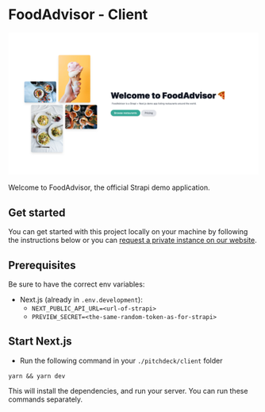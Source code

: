 # FoodAdvisor - Client

![FoodAdvisor](../pitchdeck.png)

Welcome to FoodAdvisor, the official Strapi demo application.

## Get started

You can get started with this project locally on your machine by following the instructions below or you can [request a private instance on our website](https://strapi.io/demo).

## Prerequisites

Be sure to have the correct env variables:

- Next.js (already in `.env.development`):
  - `NEXT_PUBLIC_API_URL=<url-of-strapi>`
  - `PREVIEW_SECRET=<the-same-random-token-as-for-strapi>`


## Start Next.js

- Run the following command in your `./pitchdeck/client` folder

```
yarn && yarn dev
```

This will install the dependencies, and run your server. You can run these commands separately.